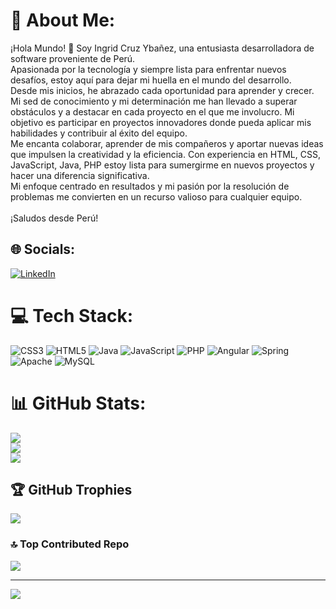 # 💫 About Me:
¡Hola Mundo! 👋 Soy Ingrid Cruz Ybañez, una entusiasta desarrolladora de software proveniente de Perú. <br>Apasionada por la tecnología y siempre lista para enfrentar nuevos desafíos, estoy aquí para dejar mi huella en el mundo del desarrollo. <br>Desde mis inicios, he abrazado cada oportunidad para aprender y crecer. Mi sed de conocimiento y mi determinación me han llevado a superar obstáculos y a destacar en cada proyecto en el que me involucro. Mi objetivo es participar en proyectos innovadores donde pueda aplicar mis habilidades y contribuir al éxito del equipo. <br>Me encanta colaborar, aprender de mis compañeros y aportar nuevas ideas que impulsen la creatividad y la eficiencia. Con experiencia en HTML, CSS, JavaScript, Java, PHP estoy lista para sumergirme en nuevos proyectos y hacer una diferencia significativa.<br> Mi enfoque centrado en resultados y mi pasión por la resolución de problemas me convierten en un recurso valioso para cualquier equipo.<br><br>¡Saludos desde Perú! 


## 🌐 Socials:
[![LinkedIn](https://img.shields.io/badge/LinkedIn-%230077B5.svg?logo=linkedin&logoColor=white)](https://linkedin.com/in/https://www.linkedin.com/in/ingrid-lizbeth-cruz-yba%C3%B1ez-252239213) 

# 💻 Tech Stack:
![CSS3](https://img.shields.io/badge/css3-%231572B6.svg?style=for-the-badge&logo=css3&logoColor=white) ![HTML5](https://img.shields.io/badge/html5-%23E34F26.svg?style=for-the-badge&logo=html5&logoColor=white) ![Java](https://img.shields.io/badge/java-%23ED8B00.svg?style=for-the-badge&logo=openjdk&logoColor=white) ![JavaScript](https://img.shields.io/badge/javascript-%23323330.svg?style=for-the-badge&logo=javascript&logoColor=%23F7DF1E) ![PHP](https://img.shields.io/badge/php-%23777BB4.svg?style=for-the-badge&logo=php&logoColor=white) ![Angular](https://img.shields.io/badge/angular-%23DD0031.svg?style=for-the-badge&logo=angular&logoColor=white) ![Spring](https://img.shields.io/badge/spring-%236DB33F.svg?style=for-the-badge&logo=spring&logoColor=white) ![Apache](https://img.shields.io/badge/apache-%23D42029.svg?style=for-the-badge&logo=apache&logoColor=white) ![MySQL](https://img.shields.io/badge/mysql-%2300000f.svg?style=for-the-badge&logo=mysql&logoColor=white)
# 📊 GitHub Stats:
![](https://github-readme-stats.vercel.app/api?username=ingridcruzy&theme=tokyonight&hide_border=false&include_all_commits=false&count_private=false)<br/>
![](https://github-readme-streak-stats.herokuapp.com/?user=ingridcruzy&theme=tokyonight&hide_border=false)<br/>
![](https://github-readme-stats.vercel.app/api/top-langs/?username=ingridcruzy&theme=tokyonight&hide_border=false&include_all_commits=false&count_private=false&layout=compact)

## 🏆 GitHub Trophies
![](https://github-profile-trophy.vercel.app/?username=ingridcruzy&theme=nord&no-frame=false&no-bg=true&margin-w=4)

### 🔝 Top Contributed Repo
![](https://github-contributor-stats.vercel.app/api?username=ingridcruzy&limit=5&theme=nord&combine_all_yearly_contributions=true)

---
[![](https://visitcount.itsvg.in/api?id=ingridcruzy&icon=0&color=0)](https://visitcount.itsvg.in)

<!-- Proudly created with GPRM ( https://gprm.itsvg.in ) -->
